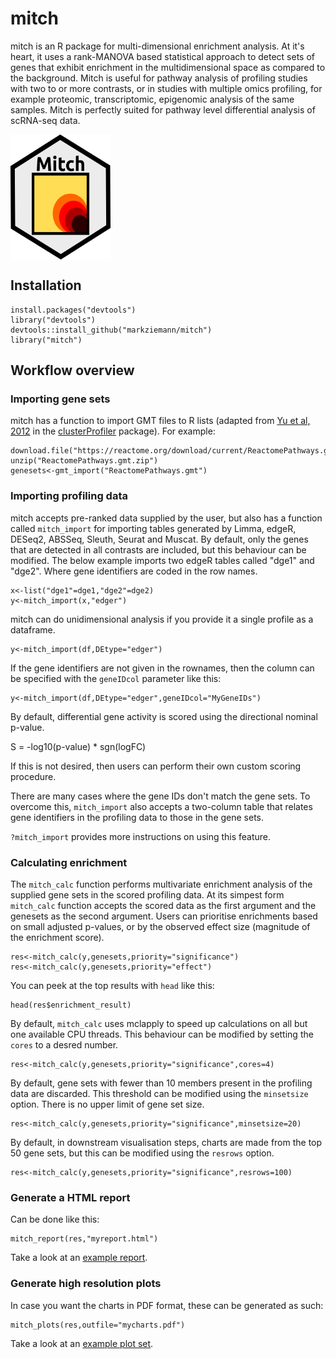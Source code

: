 # mitch
mitch is an R package for multi-dimensional enrichment analysis. At it's heart, it uses a rank-MANOVA based statistical approach to detect sets of genes that exhibit enrichment in the multidimensional space as compared to the background. Mitch is useful for pathway analysis of profiling studies with two to or more contrasts, or in studies with multiple omics profiling, for example proteomic, transcriptomic, epigenomic analysis of the same samples. Mitch is perfectly suited for pathway level differential analysis of scRNA-seq data.

<img align="center" width="160" height="200" src="https://github.com/markziemann/mitch_paper/blob/master/figs/mitch.png">

## Installation
```
install.packages("devtools")
library("devtools")
devtools::install_github("markziemann/mitch")
library("mitch")
```

## Workflow overview
### Importing gene sets
mitch has a function to import GMT files to R lists (adapted from [Yu et al, 2012](https://dx.doi.org/10.1089%2Fomi.2011.0118) in the [clusterProfiler](http://bioconductor.org/packages/release/bioc/html/clusterProfiler.html) package). For example:
```
download.file("https://reactome.org/download/current/ReactomePathways.gmt.zip",destfile="ReactomePathways.gmt.zip")
unzip("ReactomePathways.gmt.zip")
genesets<-gmt_import("ReactomePathways.gmt")
```
### Importing profiling data
mitch accepts pre-ranked data supplied by the user, but also has a function called `mitch_import` for importing tables generated by Limma, edgeR, DESeq2, ABSSeq, Sleuth, Seurat and Muscat. By default, only the genes that are detected in all contrasts are included, but this behaviour can be modified. The below example imports two edgeR tables called "dge1" and "dge2". Where gene identifiers are coded in the row names.
```
x<-list("dge1"=dge1,"dge2"=dge2)
y<-mitch_import(x,"edger")
```
mitch can do unidimensional analysis if you provide it a single profile as a dataframe. 
```
y<-mitch_import(df,DEtype="edger")
```

If the gene identifiers are not given in the rownames, then the column can be specified with the `geneIDcol` parameter like this:
```
y<-mitch_import(df,DEtype="edger",geneIDcol="MyGeneIDs")
```
By default, differential gene activity is scored using the directional nominal p-value.

S = -log10(p-value) * sgn(logFC)

If this is not desired, then users can perform their own custom scoring procedure.

There are many cases where the gene IDs don't match the gene sets. To overcome this, `mitch_import` also accepts a two-column table that relates gene identifiers in the profiling data to those in the gene sets. 

`?mitch_import` provides more instructions on using this feature.
### Calculating enrichment
The `mitch_calc` function performs multivariate enrichment analysis of the supplied gene sets in the scored profiling data.  At its simpest form `mitch_calc` function accepts the scored data as the first argument and the genesets as the second argument. Users can prioritise enrichments based on small adjusted p-values, or by the observed effect size (magnitude of the enrichment score).
```
res<-mitch_calc(y,genesets,priority="significance")
res<-mitch_calc(y,genesets,priority="effect")
```
You can peek at the top results with `head` like this:

```
head(res$enrichment_result)
```

By default, `mitch_calc` uses mclapply to speed up calculations on all but one available CPU threads. This behaviour can be modified by setting the `cores` to a desred number.
```
res<-mitch_calc(y,genesets,priority="significance",cores=4)
```
By default, gene sets with fewer than 10 members present in the profiling data are discarded. This threshold can be modified using the `minsetsize` option. There is no upper limit of gene set size.
```
res<-mitch_calc(y,genesets,priority="significance",minsetsize=20)
```
By default, in downstream visualisation steps, charts are made from the top 50 gene sets, but this can be modified using the `resrows` option. 
```
res<-mitch_calc(y,genesets,priority="significance",resrows=100)
```
### Generate a HTML report
Can be done like this:
```
mitch_report(res,"myreport.html")
```
Take a look at an [example report](https://github.com/markziemann/mitch_paper/blob/master/figs/myreport.html).

### Generate high resolution plots
In case you want the charts in PDF format, these can be generated as such:
```
mitch_plots(res,outfile="mycharts.pdf")
```
Take a look at an [example plot set](https://github.com/markziemann/mitch_paper/blob/master/figs/mycharts.pdf).
